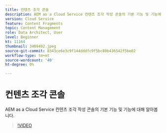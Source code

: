 ```yaml
---
title: 컨텐츠 조각 콘솔
description: AEM as a Cloud Service 컨텐츠 조각 작성 콘솔의 기본 기능 및 기능에 대해 알아봅니다.
version: Cloud Service
feature: Content Fragments
topic: Content Management
role: Data Architect, User
level: Beginner
kt: 11164
thumbnail: 3409492.jpeg
source-git-commit: 8343ce6e3c9f144dddfc9f5bc80b436542f5be02
workflow-type: tm+mt
source-wordcount: '40'
ht-degree: 0%

---
```



# 컨텐츠 조각 콘솔

AEM as a Cloud Service 컨텐츠 조각 작성 콘솔의 기본 기능 및 기능에 대해 알아봅니다.

>[!VIDEO](https://video.tv.adobe.com/v/3409492/?quality=12&learn=on)
